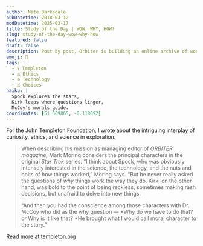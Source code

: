 ```yaml
---
author: Nate Barksdale
pubDatetime: 2018-03-12
modDatetime: 2025-03-17
title: Study of the Day | WOW, WHY, HOW?
slug: study-of-the-day-wow-why-how
featured: false
draft: false
description: Post by post, Orbiter is building an online archive of wonder as it explores the big questions of the natural and social sciences
emoji: 🖖
tags:
  - 🌀 Templeton
  - ⚖️ Ethics
  - ⚙️ Technology
  - ⚖️ Choices
haiku: |
  Spock explores the stars,  
  Kirk leaps where questions linger,  
  McCoy's morals guide.
coordinates: [51.509865, -0.118092]
---
```


For the John Templeton Foundation, I wrote about the intriguing interplay of curiosity, ethics, and science in exploration.

> When describing his mission as managing editor of *ORBITER *magazine*,* Mark Moring considers the principal characters in the original *Star Trek* series. “I think about Spock, who was obviously intensely interested in the science, the technology, and the nuts and bolts of how things worked,” Moring says. “But he never really asked the questions of *why* things work the way they do. Kirk, on the other hand, was bold to the point of being reckless, sometimes making rash decisions, but unafraid to delve into new things.
>
> “And then you had the conscience among those characters with Dr. McCoy who did as the why question — *Why do we have to do that? *or* Why is it like that? *He brought what I would call moral character to the story.”

[Read more at templeton.org](https://www.templeton.org/news/wow-why-how)
